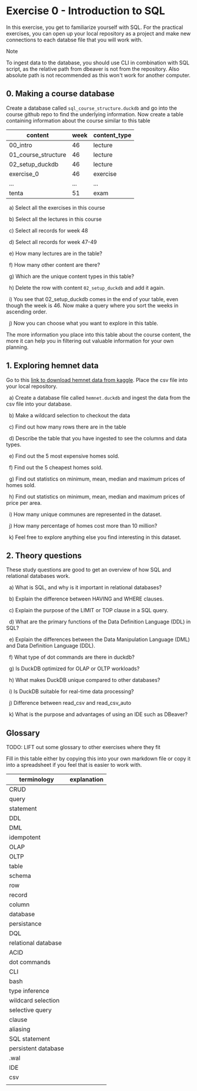 # Exercise 0 - Introduction to SQL

In this exercise, you get to familiarize yourself with SQL. For the practical exercises, you can open up your local repository as a project and make new connections to each databse file that you will work with.

> [!NOTE]
> To ingest data to the database, you should use CLI in combination with SQL script, as the relative path from dbeaver is not from the repository. Also absolute path is not recommended as this won't work for another computer.

## 0. Making a course database

Create a database called `sql_course_structure.duckdb` and go into the course github repo to find the underlying information. Now create a table containing information about the course similar to this table

| content             | week | content_type |
| ------------------- | ---- | ------------ |
| 00_intro            | 46   | lecture      |
| 01_course_structure | 46   | lecture      |
| 02_setup_duckdb     | 46   | lecture      |
| exercise_0          | 46   | exercise     |
| ...                 | ...  | ...          |
| tenta               | 51   | exam         |

&nbsp; a) Select all the exercises in this course

&nbsp; b) Select all the lectures in this course

&nbsp; c) Select all records for week 48

&nbsp; d) Select all records for week 47-49

&nbsp; e) How many lectures are in the table?

&nbsp; f) How many other content are there? 

&nbsp; g) Which are the unique content types in this table?

&nbsp; h) Delete the row with content `02_setup_duckdb` and add it again.

&nbsp; i) You see that 02_setup_duckdb comes in the end of your table, even though the week is 46. Now make a query where you sort the weeks in ascending order.

&nbsp; j) Now you can choose what you want to explore in this table.

The more information you place into this table about the course content, the more it can help you in filtering out valuable information for your own planning. 

## 1. Exploring hemnet data

Go to this [link to download hemnet data from kaggle](https://www.kaggle.com/datasets/florianlandras/stockholm-house-market-prices). Place the csv file into your local repository.

&nbsp; a) Create a database file called `hemnet.duckdb` and ingest the data from the csv file into your database.

&nbsp; b) Make a wildcard selection to checkout the data

&nbsp; c) Find out how many rows there are in the table

&nbsp; d) Describe the table that you have ingested to see the columns and data types.

&nbsp; e) Find out the 5 most expensive homes sold.

&nbsp; f) Find out the 5 cheapest homes sold.

&nbsp; g) Find out statistics on minimum, mean, median and maximum prices of homes sold.

&nbsp; h) Find out statistics on minimum, mean, median and maximum prices of price per area.

&nbsp; i) How many unique communes are represented in the dataset.

&nbsp; j) How many percentage of homes cost more than 10 million?

&nbsp; k) Feel free to explore anything else you find interesting in this dataset.

## 2. Theory questions

These study questions are good to get an overview of how SQL and relational databases work.

&nbsp; a) What is SQL, and why is it important in relational databases?

&nbsp; b) Explain the difference between HAVING and WHERE clauses.

&nbsp; c) Explain the purpose of the LIMIT or TOP clause in a SQL query.

&nbsp; d) What are the primary functions of the Data Definition Language (DDL) in SQL?

&nbsp; e) Explain the differences between the Data Manipulation Language (DML) and Data Definition Language (DDL).

&nbsp; f) What type of dot commands are there in duckdb?

&nbsp; g) Is DuckDB optimized for OLAP or OLTP workloads?

&nbsp; h) What makes DuckDB unique compared to other databases?

&nbsp; i) Is DuckDB suitable for real-time data processing?

&nbsp; j) Difference between read_csv and read_csv_auto

&nbsp; k) What is the purpose and advantages of using an IDE such as DBeaver?

## Glossary

TODO: LIFT out some glossary to other exercises where they fit

Fill in this table either by copying this into your own markdown file or copy it into a spreadsheet if you feel that is easier to work with.

| terminology         | explanation |
| ------------------- | ----------- |
| CRUD                |             |
| query               |             |
| statement           |             |
| DDL                 |             |
| DML                 |             |
| idempotent          |             |
| OLAP                |             |
| OLTP                |             |
| table               |             |
| schema              |             |
| row                 |             |
| record              |             |
| column              |             |
| database            |             |
| persistance         |             |
| DQL                 |             |
| relational database |             |
| ACID                |             |
| dot commands        |             |
| CLI                 |             |
| bash                |             |
| type inference      |             |
| wildcard selection  |             |
| selective query     |             |
| clause              |             |
| aliasing            |             |
| SQL statement       |             |
| persistent database |             |
| .wal                |             |
| IDE                 |             |
| csv                 |             |
|                     |             |
